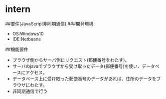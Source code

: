 # intern

##要件(JavaScript非同期通信)
###開発環境
- OS:Windows10
- IDE:Netbeans

##機能要件
- ブラウザ側からサーバ側にリクエスト(郵便番号をわたす)。
- サーバのjavaでブラウザから受け取ったデータ(郵便番号)を使い、データベースにアクセス。
- データベース上に受け取った郵便番号のデータがあれば、住所のデータをブラウザにわたす。
- 非同期通信で行う
